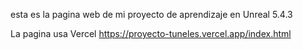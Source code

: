 esta es la pagina web de mi proyecto de aprendizaje en Unreal 5.4.3

La pagina usa Vercel
https://proyecto-tuneles.vercel.app/index.html
